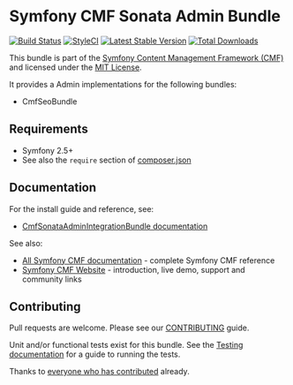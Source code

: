 # Symfony CMF Sonata Admin Bundle

[![Build Status](https://travis-ci.org/symfony-cmf/sonata-admin-integration-bundle.svg?branch=routing_bundle)](https://travis-ci.org/symfony-cmf/sonata-admin-integration-bundle)
[![StyleCI](https://styleci.io/repos/60730554/shield?style=plastic)](https://styleci.io/repos/60730554)
[![Latest Stable Version](https://poser.pugx.org/symfony-cmf/sonata-admin-integration-bundle/version.png)](https://packagist.org/packages/symfony-cmf/sonata-admin-integration-bundle)
[![Total Downloads](https://poser.pugx.org/symfony-cmf/sonata-admin-integration-bundle/d/total.png)](https://packagist.org/packages/symfony-cmf/sonata-admin-integration-bundle)

This bundle is part of the [Symfony Content Management Framework (CMF)](http://cmf.symfony.com/)
and licensed under the [MIT License](LICENSE).

It provides a Admin implementations for the following bundles:
* CmfSeoBundle

## Requirements

* Symfony 2.5+
* See also the `require` section of [composer.json](composer.json)

## Documentation

For the install guide and reference, see:

* [CmfSonataAdminIntegrationBundle documentation](http://symfony.com/doc/master/cmf/bundles/sonata-admin/index.html)

See also:

* [All Symfony CMF documentation](http://symfony.com/doc/master/cmf/index.html) - complete Symfony CMF reference
* [Symfony CMF Website](http://cmf.symfony.com/) - introduction, live demo, support and community links


## Contributing

Pull requests are welcome. Please see our
[CONTRIBUTING](https://github.com/symfony-cmf/symfony-cmf/blob/master/CONTRIBUTING.md)
guide.

Unit and/or functional tests exist for this bundle. See the
[Testing documentation](http://symfony.com/doc/master/cmf/components/testing.html)
for a guide to running the tests.

Thanks to 
[everyone who has contributed](https://github.com/symfony-cmf/sonata-admin-integration-bundle/contributors) already.
